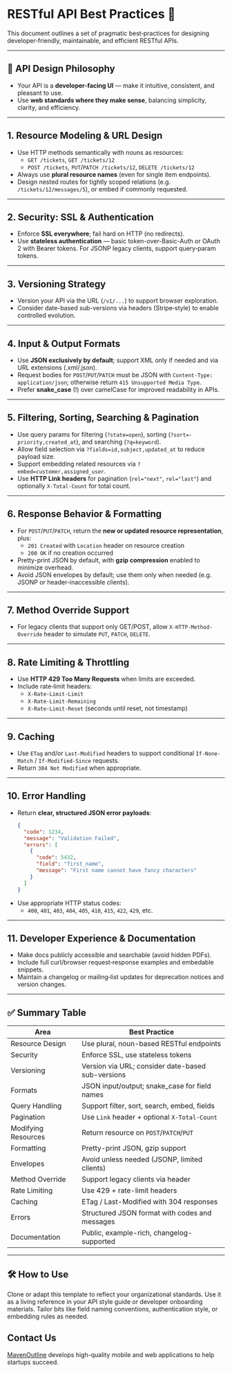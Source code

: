 
# RESTful API Best Practices 📘

This document outlines a set of pragmatic best‑practices for designing developer‑friendly, maintainable, and efficient RESTful APIs.

---

## 📌 API Design Philosophy

- Your API is a **developer-facing UI** — make it intuitive, consistent, and pleasant to use.  
- Use **web standards where they make sense**, balancing simplicity, clarity, and efficiency.

---

## 1. Resource Modeling & URL Design

- Use HTTP methods semantically with nouns as resources:
  - `GET /tickets`, `GET /tickets/12`
  - `POST /tickets`, `PUT`/`PATCH /tickets/12`, `DELETE /tickets/12`  
- Always use **plural resource names** (even for single item endpoints).
- Design nested routes for tightly scoped relations (e.g. `/tickets/12/messages/5`), or embed if commonly requested.

---

## 2. Security: SSL & Authentication

- Enforce **SSL everywhere**; fail hard on HTTP (no redirects).  
- Use **stateless authentication** — basic token-over-Basic-Auth or OAuth 2 with Bearer tokens. For JSONP legacy clients, support query‑param tokens.

---

## 3. Versioning Strategy

- Version your API via the URL (`/v1/...`) to support browser exploration.
- Consider date-based sub-versions via headers (Stripe‑style) to enable controlled evolution.

---

## 4. Input & Output Formats

- Use **JSON exclusively by default**; support XML only if needed and via URL extensions (.xml/.json).  
- Request bodies for `POST`/`PUT`/`PATCH` must be JSON with `Content-Type: application/json`; otherwise return `415 Unsupported Media Type`.  
- Prefer **snake_case** (!) over camelCase for improved readability in APIs.

---

## 5. Filtering, Sorting, Searching & Pagination

- Use query params for filtering (`?state=open`), sorting (`?sort=-priority,created_at`), and searching (`?q=keyword`).  
- Allow field selection via `?fields=id,subject,updated_at` to reduce payload size.
- Support embedding related resources via `?embed=customer,assigned_user`.  
- Use **HTTP Link headers** for pagination (`rel="next"`, `rel="last"`) and optionally `X-Total-Count` for total count.

---

## 6. Response Behavior & Formatting

- For `POST`/`PUT`/`PATCH`, return the **new or updated resource representation**, plus:
  - `201 Created` with `Location` header on resource creation
  - `200 OK` if no creation occurred  
- Pretty-print JSON by default, with **gzip compression** enabled to minimize overhead.  
- Avoid JSON envelopes by default; use them only when needed (e.g. JSONP or header-inaccessible clients).

---

## 7. Method Override Support

- For legacy clients that support only GET/POST, allow `X-HTTP-Method-Override` header to simulate `PUT`, `PATCH`, `DELETE`.

---

## 8. Rate Limiting & Throttling

- Use **HTTP 429 Too Many Requests** when limits are exceeded.
- Include rate‑limit headers:
  - `X-Rate-Limit-Limit`
  - `X-Rate-Limit-Remaining`
  - `X-Rate-Limit-Reset` (seconds until reset, not timestamp)

---

## 9. Caching

- Use `ETag` and/or `Last-Modified` headers to support conditional `If-None-Match` / `If-Modified-Since` requests.
- Return `304 Not Modified` when appropriate.

---

## 10. Error Handling

- Return **clear, structured JSON error payloads**:
  ```json
  {
    "code": 1234,
    "message": "Validation Failed",
    "errors": [
      {
        "code": 5432,
        "field": "first_name",
        "message": "First name cannot have fancy characters"
      }
    ]
  }
  ```
- Use appropriate HTTP status codes:
  - `400`, `401`, `403`, `404`, `405`, `410`, `415`, `422`, `429`, etc.

---

## 11. Developer Experience & Documentation

- Make docs publicly accessible and searchable (avoid hidden PDFs).
- Include full curl/browser request‑response examples and embedable snippets.
- Maintain a changelog or mailing‑list updates for deprecation notices and version changes.

---

## ✅ Summary Table

| Area | Best Practice |
|-------|----------------|
| Resource Design | Use plural, noun-based RESTful endpoints |
| Security | Enforce SSL, use stateless tokens |
| Versioning | Version via URL; consider date-based sub-versions |
| Formats | JSON input/output; snake_case for field names |
| Query Handling | Support filter, sort, search, embed, fields |
| Pagination | Use `Link` header + optional `X-Total-Count` |
| Modifying Resources | Return resource on `POST`/`PATCH`/`PUT` |
| Formatting | Pretty-print JSON, gzip support |
| Envelopes | Avoid unless needed (JSONP, limited clients) |
| Method Override | Support legacy clients via header |
| Rate Limiting | Use 429 + rate-limit headers |
| Caching | ETag / Last-Modified with 304 responses |
| Errors | Structured JSON format with codes and messages |
| Documentation | Public, example-rich, changelog-supported |

---

## 🛠 How to Use

Clone or adapt this template to reflect your organizational standards. Use it as a living reference in your API style guide or developer onboarding materials. Tailor bits like field naming conventions, authentication style, or embedding rules as needed.


## Contact Us
<a href="https://mavenoutline.com">MavenOutline</a> develops high-quality mobile and web applications to help startups succeed.
